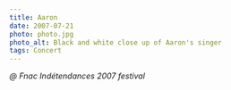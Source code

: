 ```yaml
---
title: Aaron
date: 2007-07-21
photo: photo.jpg
photo_alt: Black and white close up of Aaron's singer
tags: Concert
---
```


_@ Fnac Indétendances 2007 festival_
